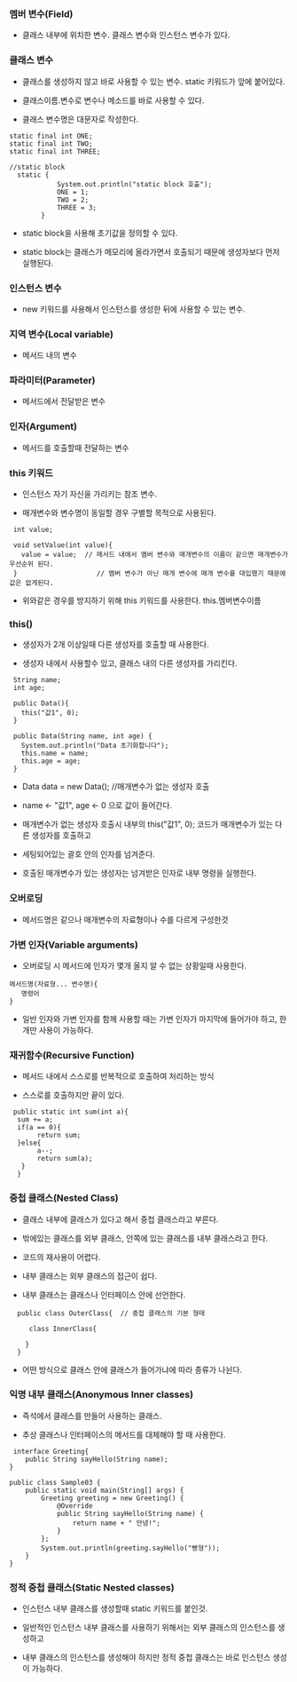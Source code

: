 ### 멤버 변수(Field)

* 클래스 내부에 위치한 변수. 클래스 변수와 인스턴스 변수가 있다.

### 클래스 변수

* 클래스를 생성하지 않고 바로 사용할 수 있는 변수. static 키워드가 앞에 붙어있다.

* 클래스이름.변수로 변수나 메소드를 바로 사용할 수 있다.

* 클래스 변수명은 대문자로 작성한다.
```
static final int ONE;
static final int TWO;
static final int THREE;

//static block
  static {
            System.out.println("static block 호출");
            ONE = 1;
            TWO = 2;
            THREE = 3;
        }
``` 
* static block을 사용해 초기값을 정의할 수 있다.

* static block는 클래스가 메모리에 올라가면서 호출되기 때문에 생성자보다 먼저 실행된다.


### 인스턴스 변수

* new 키워드를 사용해서 인스턴스를 생성한 뒤에 사용할 수 있는 변수.


### 지역 변수(Local variable)

* 메서드 내의 변수


### 파라미터(Parameter)

* 메서드에서 전달받은 변수


### 인자(Argument)
 
* 메서드를 호출할때 전달하는 변수


### this 키워드

* 인스턴스 자기 자신을 가리키는 참조 변수.

* 매개변수와 변수명이 동일할 경우 구별할 목적으로 사용된다.
```
 int value;

 void setValue(int value){
   value = value;  // 메서드 내에서 멤버 변수와 매개변수의 이름이 같으면 매개변수가 우선순위 된다. 
 }                    // 멤버 변수가 아닌 매개 변수에 매개 변수를 대입했기 때문에 값은 없게된다.
```
 
* 위와같은 경우를 방지하기 위해 this 키워드를 사용한다. this.멤버변수이름


### this()

* 생성자가 2개 이상일때 다른 생성자를 호출할 때 사용한다.

* 생성자 내에서 사용할수 있고, 클래스 내의 다른 생성자를 가리킨다.

```
 String name;
 int age;

 public Data(){
   this("값1", 0);
 }

 public Data(String name, int age) {
   System.out.println("Data 초기화합니다");
   this.name = name;
   this.age = age;
 }
```

* Data data = new Data(); //매개변수가 없는 생성자 호출

* name <- "값1",  age <- 0 으로 값이 들어간다. 

* 매개변수가 없는 생성자 호출시 내부의 this("값1", 0); 코드가 매개변수가 있는 다른 생성자를 호출하고

* 세팅되어있는 괄호 안의 인자를 넘겨준다.

* 호출된 매개변수가 있는 생성자는 넘겨받은 인자로 내부 명령을 실행한다.

   
### 오버로딩

* 메서드명은 같으나 매개변수의 자료형이나 수를 다르게 구성한것


### 가변 인자(Variable arguments)

* 오버로딩 시 메서드에 인자가 몇개 올지 알 수 없는 상황일때 사용한다.
```
메서드명(자료형... 변수명){
   명령어
}
```
* 일반 인자와 가변 인자를 함께 사용할 때는 가변 인자가 마지막에 들어가야 하고, 한개만 사용이 가능하다.

 
### 재귀함수(Recursive Function)

* 메서드 내에서 스스로를 반복적으로 호출하여 처리하는 방식

* 스스로를 호출하지만 끝이 있다.
```
 public static int sum(int a){
  sum += a;
  if(a == 0){
       return sum;
  }else{
       a--;
       return sum(a);
   }
  }
```  

### 중첩 클래스(Nested Class)

* 클래스 내부에 클래스가 있다고 해서 중첩 클래스라고 부른다.

* 밖에있는 클래스를 외부 클래스, 안쪽에 있는 클래스를 내부 클래스라고 한다.

* 코드의 재사용이 어렵다.

* 내부 클래스는 외부 클래스의 접근이 쉽다.

* 내부 클래스는 클래스나 인터페이스 안에 선언한다.
```
  public class OuterClass{  // 중첩 클래스의 기본 형태
  
     class InnerClass{
   
    }
  }
```
* 어떤 방식으로 클래스 안에 클래스가 들어가냐에 따라 종류가 나뉜다. 


### 익명 내부 클래스(Anonymous Inner classes)

* 즉석에서 클래스를 만들어 사용하는 클래스.

* 추상 클래스나 인터페이스의 메서드를 대체해야 할 때 사용한다.
```
 interface Greeting{
    public String sayHello(String name);
}

public class Sample03 {
    public static void main(String[] args) {
        Greeting greeting = new Greeting() {
            @Override
            public String sayHello(String name) {
                return name + " 안녕!";
            }
        };
        System.out.println(greeting.sayHello("빵형"));
    }
}
```

### 정적 중첩 클래스(Static Nested classes)

* 인스턴스 내부 클래스를 생성할때 static 키워드를 붙인것.

* 일반적인 인스턴스 내부 클래스를 사용하기 위해서는 외부 클래스의 인스턴스를 생성하고

* 내부 클래스의 인스턴스를 생성해야 하지만 정적 중첩 클래스는 바로 인스턴스 생성이 가능하다.
